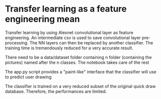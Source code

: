 # Transfer learning as a feature engineering mean
Transfer learning by using Alexnet convolutional layer as feature engineering. An intermediate csv is used to save convolutional layer pre-processing. The NN layers can then be replaced by another classifier. The training time is tremendously reduced for a very accurate result.

There need to be a data/dataset folder containing n folder (containing the pictures) named after the n classes. The notebook takes care of the rest

The app.py script provides a "paint-like" interface that the classifier will use to predict user drawing 

The classifier is trained on a very reduced subset of the original quick draw database. Therefore, the performances are limited.
